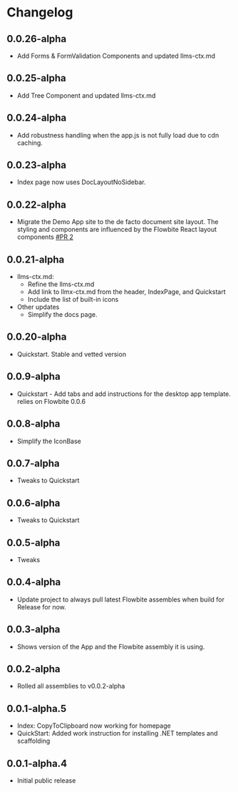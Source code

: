 # Changelog

## 0.0.26-alpha

- Add Forms & FormValidation Components and updated llms-ctx.md

## 0.0.25-alpha

- Add Tree Component and updated llms-ctx.md

## 0.0.24-alpha

- Add robustness handling when the app.js is not fully load due to cdn caching.

## 0.0.23-alpha

- Index page now uses DocLayoutNoSidebar.
  
## 0.0.22-alpha

- Migrate the Demo App site to the de facto document site layout. The styling and components are
  influenced by the Flowbite React layout components [#PR 2](https://github.com/peakflames/flowbite-blazor/pull/2)

## 0.0.21-alpha

- llms-ctx.md:
    - Refine the llms-ctx.md
    - Add link to llmx-ctx.md from the header, IndexPage, and Quickstart
    - Include the list of built-in icons
- Other updates
    - Simplify the docs page.

## 0.0.20-alpha

- Quickstart. Stable and vetted version

## 0.0.9-alpha

- Quickstart - Add tabs and add instructions for the desktop app template. relies on Flowbite 0.0.6

## 0.0.8-alpha

- Simplify the IconBase

## 0.0.7-alpha

- Tweaks to Quickstart

## 0.0.6-alpha

- Tweaks to Quickstart

## 0.0.5-alpha

- Tweaks

## 0.0.4-alpha

- Update project to always pull latest Flowbite assembles when build for Release for now.

## 0.0.3-alpha

- Shows version of the App and the Flowbite assembly it is using.

## 0.0.2-alpha

- Rolled all assemblies to v0.0.2-alpha

## 0.0.1-alpha.5

- Index: CopyToClipboard now working for homepage
- QuickStart: Added work instruction for installing .NET templates and scaffolding

## 0.0.1-alpha.4

- Initial public release
